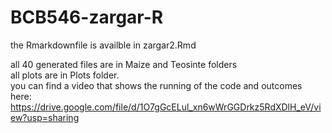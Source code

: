 # BCB546-zargar-R

the Rmarkdownfile is availble in zargar2.Rmd<br> 

all 40 generated files are in Maize and Teosinte folders<br> 
all plots are in Plots folder.<br> 
you can find a video that shows the running of the code and outcomes here: https://drive.google.com/file/d/1O7gGcELul_xn6wWrGGDrkz5RdXDlH_eV/view?usp=sharing
